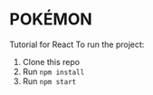 # POKÉMON
Tutorial for React
To run the project:

1. Clone this repo
2. Run `npm install`
3. Run `npm start`
